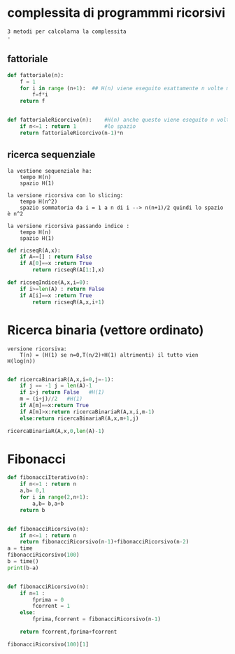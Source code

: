 # complessita di programmmi ricorsivi 
    3 metodi per calcolarna la complessita 
    - 

##  fattoriale
```python
def fattoriale(n):
    f = 1 
    for i in range (n+1):  ## H(n) viene eseguito esattamente n volte mentre questo H(1)
        f=f*i
    return f


def fattorialeRicorcivo(n):    #H(n) anche questo viene eseguito n volte ma ha H(n) anche per 
    if n<=1 : return 1         #lo spazio 
    return fattorialeRicorcivo(n-1)*n

```

## ricerca sequenziale 
    la vestione sequenziale ha:
        tempo H(n)
        spazio H(1)

    la versione ricorsiva con lo slicing:
        tempo H(n^2)
        spazio sommatoria da i = 1 a n di i --> n(n+1)/2 quindi lo spazio è n^2

    la versione ricorsiva passando indice :
        tempo H(n)
        spazio H(1)

```python
def ricseqR(A,x):
    if A==[] : return False
    if A[0]==x :return True
        return ricseqR(A[1:],x)

def ricseqIndice(A,x,i=0):
    if i>=len(A) : return False
    if A[i]==x :return True
        return ricseqR(A,x,i+1)
```

# Ricerca binaria (vettore ordinato)
    versione ricorsiva:
        T(n) = (H(1) se n=0,T(n/2)+H(1) altrimenti) il tutto vien H(log(n))

```python

def ricercaBinariaR(A,x,i=0,j=-1):
    if j == -1 j = len(A)-1
    if i>j return False   #H(1)
    m = (i+j)//2   #H(1)
    if A[m]==x:return True
    if A[m]>x:return ricercaBinariaR(A,x,i,m-1)
    else:return ricercaBinariaR(A,x,m+1,j)

ricercaBinariaR(A,x,0,len(A)-1)

```

# Fibonacci

```python
def fibonacciIterativo(n):
    if n<=1 : return n
    a,b= 0,1
    for i in range(2,n+1):
        a,b= b,a+b
    return b


def fibonacciRicorsivo(n):
    if n<=1 : return n
    return fibonacciRicorsivo(n-1)+fibonacciRicorsivo(n-2)
a = time
fibonacciRicorsivo(100)
b = time()
print(b-a)


def fibonacciRicorsivo(n):
    if n=1 :
        fprima = 0
        fcorrent = 1
    else:
        fprima,fcorrent = fibonacciRicorsivo(n-1)

    return fcorrent,fprima+fcorrent

fibonacciRicorsivo(100)[1]

```